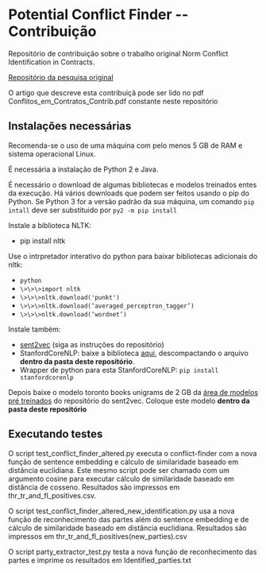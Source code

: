 # Potential Conflict Finder -- Contribuição

Repositório de contribuição sobre o trabalho original Norm Conflict Identification in Contracts.

[Repositório da pesquisa original](https://github.com/JoaoPauloAires/potential-conflict-identifier)

O artigo que descreve esta contribuiçã pode ser lido no pdf Conflitos_em_Contratos_Contrib.pdf constante neste repositório

## Instalações necessárias

Recomenda-se o uso de uma máquina com pelo menos 5 GB de RAM e sistema operacional Linux.

É necessária a instalação de Python 2 e Java.

É necessário o download de algumas bibliotecas e modelos treinados entes da execução. Há vários downloads que podem ser feitos usando o pip do Python. Se Python 3 for a versão padrão da sua máquina, um comando ```pip intall``` deve ser substituido por ```py2 -m pip install```

Instale a biblioteca NLTK:

 - pip install nltk

Use o intrpretador interativo do python para baixar bibliotecas adicionais do nltk:

 - ```python```
 - ```\>\>\>import nltk```
 - ```\>\>\>nltk.download('punkt')```
 - ```\>\>\>nltk.download(‘averaged_perceptron_tagger’)```
 - ```\>\>\>nltk.download(‘wordnet’)```

Instale também:

 - [sent2vec](https://github.com/epfml/sent2vec) (siga as instruções do repositório)
 - StanfordCoreNLP: baixe a biblioteca [aqui](https://stanfordnlp.github.io/CoreNLP/#download), descompactando o arquivo **dentro da pasta deste repositório**.
 - Wrapper de python para esta StanfordCoreNLP: ```pip install stanfordcorenlp```

Depois baixe o modelo toronto books unigrams de 2 GB da [área de modelos pré treinados](https://github.com/epfml/sent2vec#downloading-pre-trained-models) do repositório do sent2vec. Coloque este modelo **dentro da pasta deste repositório**

## Executando testes

O script test_conflict_finder_altered.py executa o conflict-finder com a nova função de sentence embedding e cálculo de similaridade baseado em distância euclidiana. Este mesmo script pode ser chamado com um argumento cosine para executar cálculo de similaridade baseado em distância de cosseno. Resultados são impressos em thr_tr_and_fl_positives.csv.

O script test_conflict_finder_altered_new_identification.py usa a nova função de reconhecimento das partes além do sentence embedding e de cálculo de similaridade baseado em distância euclidiana. Resultados são impressos em thr_tr_and_fl_positives(new_parties).csv

O script party_extractor_test.py testa a nova função de reconhecimento das partes e imprime os resultados em Identified_parties.txt
